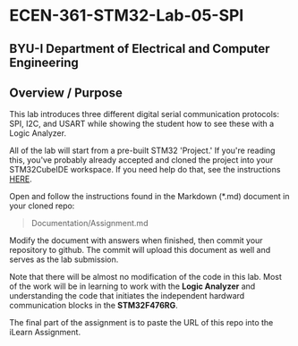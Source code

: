 # ECEN-361-STM32-Lab-05-SPI
## BYU-I  Department of Electrical and Computer Engineering
## Overview / Purpose
This lab introduces three different digital serial communication protocols:  SPI, I2C, and USART while showing the student how to see these with a Logic Analyzer.

All of the lab will start from a pre-built STM32 'Project.'  If you're reading this, you've probably already accepted and cloned the project into your STM32CubeIDE workspace.  If you need help do that, see the instructions [HERE](./Documentation/Working_with_Labs_from_Github_Classroom_Repository.pdf).

Open and follow the instructions found in the Markdown (*.md) document in your cloned repo: 

>Documentation/Assignment.md

Modify the document with answers when finished, then commit your repository to github.   The commit will upload this document as well and serves as the lab submission.

Note that there will be almost no modification of the code in this lab.  Most of the work will be in learning to work with the **Logic Analyzer** and understanding the code that initiates the independent hardward communication blocks in the **STM32F476RG**.

The final part of the assignment is to paste the URL of this repo into the iLearn Assignment.  
